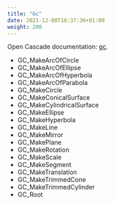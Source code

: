```yaml
---
title: "Gc"
date: 2021-12-08T16:37:36+01:00
weight: 200
---
```


Open Cascade documentation: [gc](https://dev.opencascade.org/doc/refman/html/package_gc.html).


- GC_MakeArcOfCircle
- GC_MakeArcOfEllipse
- GC_MakeArcOfHyperbola
- GC_MakeArcOfParabola
- GC_MakeCircle
- GC_MakeConicalSurface
- GC_MakeCylindricalSurface
- GC_MakeEllipse
- GC_MakeHyperbola
- GC_MakeLine
- GC_MakeMirror
- GC_MakePlane
- GC_MakeRotation
- GC_MakeScale
- GC_MakeSegment
- GC_MakeTranslation
- GC_MakeTrimmedCone
- GC_MakeTrimmedCylinder
- GC_Root
